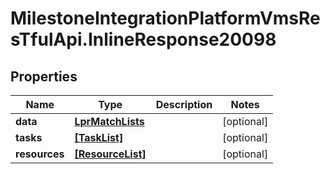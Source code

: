 # MilestoneIntegrationPlatformVmsResTfulApi.InlineResponse20098

## Properties
Name | Type | Description | Notes
------------ | ------------- | ------------- | -------------
**data** | [**LprMatchLists**](LprMatchLists.md) |  | [optional] 
**tasks** | [**[TaskList]**](TaskList.md) |  | [optional] 
**resources** | [**[ResourceList]**](ResourceList.md) |  | [optional] 
